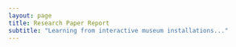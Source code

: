 ```yaml
---
layout: page
title: Research Paper Report    
subtitle: "Learning from interactive museum installations..."     
---
```

 
